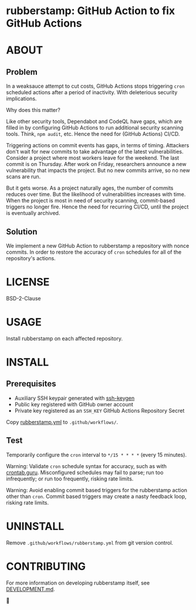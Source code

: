 # rubberstamp: GitHub Action to fix GitHub Actions

# ABOUT

## Problem

In a weaksauce attempt to cut costs, GitHub Actions stops triggering `cron` scheduled actions after a period of inactivity. With deleterious security implications.

Why does this matter?

Like other security tools, Dependabot and CodeQL have gaps, which are filled in by configuring GitHub Actions to run additional security scanning tools. Think, `npm audit`, etc. Hence the need for (GitHub Actions) CI/CD.

Triggering actions on commit events has gaps, in terms of timing. Attackers don't wait for new commits to take advantage of the latest vulnerabilities. Consider a project where most workers leave for the weekend. The last commit is on Thursday. After work on Friday, researchers announce a new vulnerability that impacts the project. But no new commits arrive, so no new scans are run.

But it gets worse. As a project naturally ages, the number of commits reduces over time. But the likelihood of vulnerabilities increases with time. When the project is most in need of security scanning, commit-based triggers no longer fire. Hence the need for recurring CI/CD, until the project is eventually archived.

## Solution

We implement a new GitHub Action to rubberstamp a repository with nonce commits. In order to restore the accuracy of `cron` schedules for all of the repository's actions.

# LICENSE

BSD-2-Clause

# USAGE

Install rubberstamp on each affected repository.

# INSTALL

## Prerequisites

* Auxiliary SSH keypair generated with [ssh-keygen](https://linux.die.net/man/1/ssh-keygen)
* Public key registered with GitHub owner account
* Private key registered as an `SSH_KEY` GitHub Actions Repository Secret

Copy [rubberstamp.yml](.github/workflows/rubberstamp.yml) to `.github/workflows/`.

## Test

Temporarily configure the `cron` interval to `*/15 * * * *` (every 15 minutes).

Warning: Validate `cron` schedule syntax for accuracy, such as with [crontab.guru](https://crontab.guru/). Misconfigured schedules may fail to parse; run too infrequently; or run too frequently, risking rate limits.

Warning: Avoid enabling commit based triggers for the rubberstamp action other than `cron`. Commit based triggers may create a nasty feedback loop, risking rate limits.

# UNINSTALL

Remove `.github/workflows/rubberstamp.yml` from git version control.

# CONTRIBUTING

For more information on developing rubberstamp itself, see [DEVELOPMENT.md](DEVELOPMENT.md).

🔴

